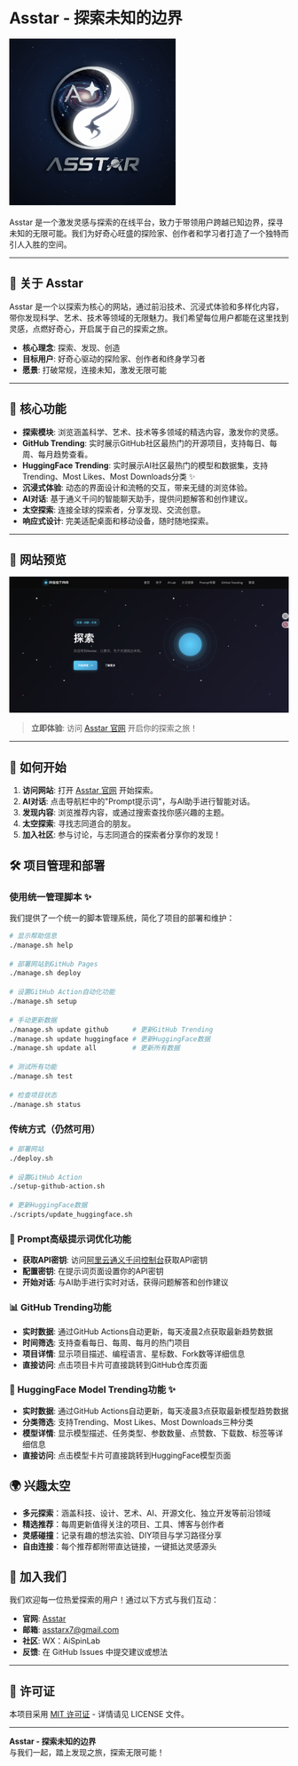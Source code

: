 # Asstar - 探索未知的边界

<div style="display: flex; align-items: center; gap: 20px; flex-wrap: wrap;">
  <img src="./images/Asstar.jpg" alt="Asstar Logo" style="width: 300px; height: 300px; flex: 0 0 auto;">
  <div style="flex: 1; min-width: 300px;">
    Asstar 是一个激发灵感与探索的在线平台，致力于带领用户跨越已知边界，探寻未知的无限可能。我们为好奇心旺盛的探险家、创作者和学习者打造了一个独特而引人入胜的空间。
  </div>
</div>

---

## 🌟 关于 Asstar

Asstar 是一个以探索为核心的网站，通过前沿技术、沉浸式体验和多样化内容，带你发现科学、艺术、技术等领域的无限魅力。我们希望每位用户都能在这里找到灵感，点燃好奇心，开启属于自己的探索之旅。

- **核心理念**: 探索、发现、创造
- **目标用户**: 好奇心驱动的探险家、创作者和终身学习者
- **愿景**: 打破常规，连接未知，激发无限可能

---

## 🚀 核心功能

- **探索模块**: 浏览涵盖科学、艺术、技术等多领域的精选内容，激发你的灵感。
- **GitHub Trending**: 实时展示GitHub社区最热门的开源项目，支持每日、每周、每月趋势查看。
- **HuggingFace Trending**: 实时展示AI社区最热门的模型和数据集，支持Trending、Most Likes、Most Downloads分类 ✨
- **沉浸式体验**: 动态的界面设计和流畅的交互，带来无缝的浏览体验。
- **AI对话**: 基于通义千问的智能聊天助手，提供问题解答和创作建议。
- **太空探索**: 连接全球的探索者，分享发现、交流创意。
- **响应式设计**: 完美适配桌面和移动设备，随时随地探索。

---

## 📸 网站预览

![网站截图](./images/website_photo.jpg) <!-- 替换为你的网站截图链接 -->

> **立即体验**: 访问 [Asstar 官网](https://asstar-x.github.io/) 开启你的探索之旅！ <!-- 替换为你的网站链接 -->

---

## 📖 如何开始

1. **访问网站**: 打开 [Asstar 官网](https://asstar-x.github.io/) 开始探索。
2. **AI对话**: 点击导航栏中的"Prompt提示词"，与AI助手进行智能对话。
3. **发现内容**: 浏览推荐内容，或通过搜索查找你感兴趣的主题。
4. **太空探索**: 寻找志同道合的朋友。
5. **加入社区**: 参与讨论，与志同道合的探索者分享你的发现！

## 🛠️ 项目管理和部署

### 使用统一管理脚本 ✨

我们提供了一个统一的脚本管理系统，简化了项目的部署和维护：

```bash
# 显示帮助信息
./manage.sh help

# 部署网站到GitHub Pages
./manage.sh deploy

# 设置GitHub Action自动化功能
./manage.sh setup

# 手动更新数据
./manage.sh update github      # 更新GitHub Trending
./manage.sh update huggingface # 更新HuggingFace数据
./manage.sh update all         # 更新所有数据

# 测试所有功能
./manage.sh test

# 检查项目状态
./manage.sh status
```

### 传统方式（仍然可用）

```bash
# 部署网站
./deploy.sh

# 设置GitHub Action
./setup-github-action.sh

# 更新HuggingFace数据
./scripts/update_huggingface.sh
```

### 🤖 Prompt高级提示词优化功能

- **获取API密钥**: 访问[阿里云通义千问控制台](https://dashscope.console.aliyun.com/)获取API密钥
- **配置密钥**: 在提示词页面设置你的API密钥
- **开始对话**: 与AI助手进行实时对话，获得问题解答和创作建议

### 📊 GitHub Trending功能

- **实时数据**: 通过GitHub Actions自动更新，每天凌晨2点获取最新趋势数据
- **时间筛选**: 支持查看每日、每周、每月的热门项目
- **项目详情**: 显示项目描述、编程语言、星标数、Fork数等详细信息
- **直接访问**: 点击项目卡片可直接跳转到GitHub仓库页面

### 🤖 HuggingFace Model Trending功能 ✨

- **实时数据**: 通过GitHub Actions自动更新，每天凌晨3点获取最新模型趋势数据
- **分类筛选**: 支持Trending、Most Likes、Most Downloads三种分类
- **模型详情**: 显示模型描述、任务类型、参数数量、点赞数、下载数、标签等详细信息
- **直接访问**: 点击模型卡片可直接跳转到HuggingFace模型页面

##  🌍 兴趣太空
- **多元探索**：涵盖科技、设计、艺术、AI、开源文化、独立开发等前沿领域
- **精选推荐**：每周更新值得关注的项目、工具、博客与创作者
- **灵感碰撞**：记录有趣的想法实验、DIY项目与学习路径分享
- **自由连接**：每个推荐都附带直达链接，一键抵达灵感源头

## 🤝 加入我们

我们欢迎每一位热爱探索的用户！通过以下方式与我们互动：

- **官网**: [Asstar](https://asstar-x.github.io/)
- **邮箱**: asstarx7@gmail.com
- **社区**: WX：AiSpinLab
- **反馈**: 在 GitHub Issues 中提交建议或想法

---

## 📄 许可证

本项目采用 [MIT 许可证](LICENSE) - 详情请见 LICENSE 文件。

---

**Asstar - 探索未知的边界**  
与我们一起，踏上发现之旅，探索无限可能！
